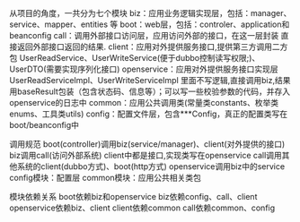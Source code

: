 从项目的角度，一共分为七个模块
biz：应用业务逻辑实现层，包括：manager、service、mapper、entities 等
boot：web层，包括：controler、application和beanconfig
call：调用外部接口访问层，应用访问外部的接口，在这一层封装
    直接返回外部接口返回的结果.
client：应用对外提供服务接口,提供第三方调用二方包
    UserReadService、UserWriteService(便于dubbo控制读写权限;)、UserDTO(需要实现序列化接口)
openservice：应用对外提供服务接口实现层
    UserReadServiceImpl、UserWriteServiceImpl
    里面不写逻辑,直接调用biz,结果用baseResult包装（包含状态码、信息等）；可以写一些校验参数的代码，并存入openservice的日志中
common：应用公共调用类(常量类constants、枚举类enums、工具类utils)
config：配置文件层，包含***Config，真正的配置类写在boot/beanconfig中

调用规范
    boot(controller)调用biz(service/manager)、client(对外提供的接口)
    biz调用call(访问外部系统)
    client中都是接口,实现类写在openservice
    call调用其他系统的client(dubbo方式)、boot(http方式)
    openservice调用biz中的service
    config模块：配置层
    common模块：应用公共相关类包

模块依赖关系
    boot依赖biz和openservice
    biz依赖config、call、client
    openservice依赖biz、client
    client依赖common
    call依赖common、config


